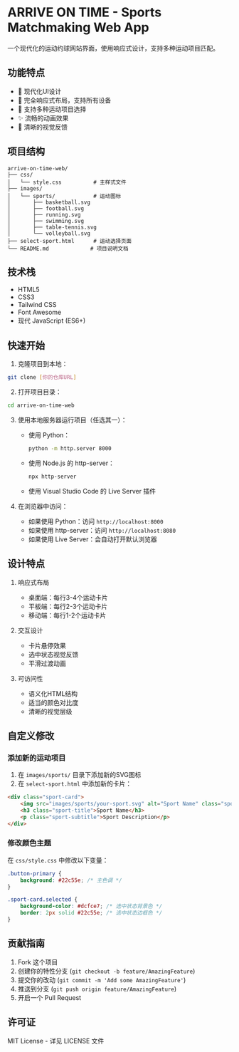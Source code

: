 # ARRIVE ON TIME - Sports Matchmaking Web App

一个现代化的运动约球网站界面，使用响应式设计，支持多种运动项目匹配。

## 功能特点

- 🎨 现代化UI设计
- 📱 完全响应式布局，支持所有设备
- 🎯 支持多种运动项目选择
- ✨ 流畅的动画效果
- 🌈 清晰的视觉反馈

## 项目结构

```
arrive-on-time-web/
├── css/
│   └── style.css          # 主样式文件
├── images/
│   └── sports/            # 运动图标
│       ├── basketball.svg
│       ├── football.svg
│       ├── running.svg
│       ├── swimming.svg
│       ├── table-tennis.svg
│       └── volleyball.svg
├── select-sport.html      # 运动选择页面
└── README.md             # 项目说明文档
```

## 技术栈

- HTML5
- CSS3
- Tailwind CSS
- Font Awesome
- 现代 JavaScript (ES6+)

## 快速开始

1. 克隆项目到本地：
```bash
git clone [你的仓库URL]
```

2. 打开项目目录：
```bash
cd arrive-on-time-web
```

3. 使用本地服务器运行项目（任选其一）：
   - 使用 Python：
     ```bash
     python -m http.server 8000
     ```
   - 使用 Node.js 的 http-server：
     ```bash
     npx http-server
     ```
   - 使用 Visual Studio Code 的 Live Server 插件

4. 在浏览器中访问：
   - 如果使用 Python：访问 `http://localhost:8000`
   - 如果使用 http-server：访问 `http://localhost:8080`
   - 如果使用 Live Server：会自动打开默认浏览器

## 设计特点

1. 响应式布局
   - 桌面端：每行3-4个运动卡片
   - 平板端：每行2-3个运动卡片
   - 移动端：每行1-2个运动卡片

2. 交互设计
   - 卡片悬停效果
   - 选中状态视觉反馈
   - 平滑过渡动画

3. 可访问性
   - 语义化HTML结构
   - 适当的颜色对比度
   - 清晰的视觉层级

## 自定义修改

### 添加新的运动项目

1. 在 `images/sports/` 目录下添加新的SVG图标
2. 在 `select-sport.html` 中添加新的卡片：

```html
<div class="sport-card">
    <img src="images/sports/your-sport.svg" alt="Sport Name" class="sport-icon">
    <h3 class="sport-title">Sport Name</h3>
    <p class="sport-subtitle">Sport Description</p>
</div>
```

### 修改颜色主题

在 `css/style.css` 中修改以下变量：

```css
.button-primary {
    background: #22c55e; /* 主色调 */
}

.sport-card.selected {
    background-color: #dcfce7; /* 选中状态背景色 */
    border: 2px solid #22c55e; /* 选中状态边框色 */
}
```

## 贡献指南

1. Fork 这个项目
2. 创建你的特性分支 (`git checkout -b feature/AmazingFeature`)
3. 提交你的改动 (`git commit -m 'Add some AmazingFeature'`)
4. 推送到分支 (`git push origin feature/AmazingFeature`)
5. 开启一个 Pull Request

## 许可证

MIT License - 详见 LICENSE 文件 